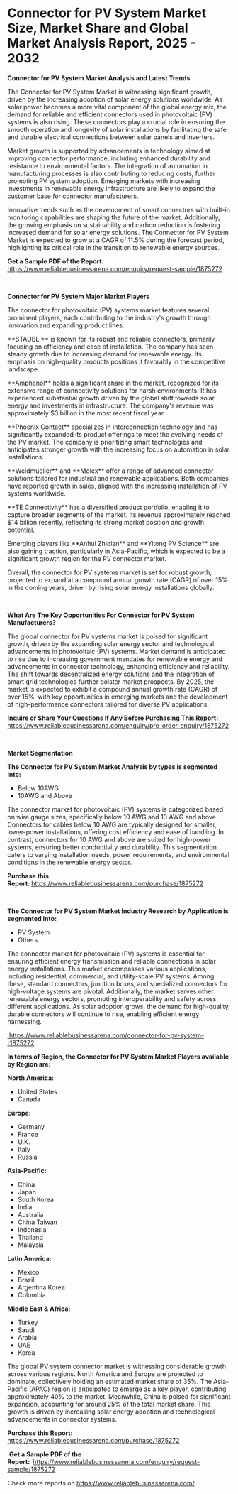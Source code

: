 <p><h1>Connector for PV System Market Size, Market Share and Global Market Analysis Report, 2025 - 2032</h1></p><p><strong>Connector for PV System Market Analysis and Latest Trends</strong></p>
<p><p>The Connector for PV System Market is witnessing significant growth, driven by the increasing adoption of solar energy solutions worldwide. As solar power becomes a more vital component of the global energy mix, the demand for reliable and efficient connectors used in photovoltaic (PV) systems is also rising. These connectors play a crucial role in ensuring the smooth operation and longevity of solar installations by facilitating the safe and durable electrical connections between solar panels and inverters.</p><p>Market growth is supported by advancements in technology aimed at improving connector performance, including enhanced durability and resistance to environmental factors. The integration of automation in manufacturing processes is also contributing to reducing costs, further promoting PV system adoption. Emerging markets with increasing investments in renewable energy infrastructure are likely to expand the customer base for connector manufacturers.</p><p>Innovative trends such as the development of smart connectors with built-in monitoring capabilities are shaping the future of the market. Additionally, the growing emphasis on sustainability and carbon reduction is fostering increased demand for solar energy solutions. The Connector for PV System Market is expected to grow at a CAGR of 11.5% during the forecast period, highlighting its critical role in the transition to renewable energy sources.</p></p>
<p><strong>Get a Sample PDF of the Report:&nbsp;</strong> <a href="https://www.reliablebusinessarena.com/enquiry/request-sample/1875272?utm_campaign=1841&utm_medium=2&utm_source=Github&utm_content=ia&utm_term=07042025&utm_id=connector-for-pv-system">https://www.reliablebusinessarena.com/enquiry/request-sample/1875272</a></p>
<p>&nbsp;</p>
<p><strong>Connector for PV System Major Market Players</strong></p>
<p><p>The connector for photovoltaic (PV) systems market features several prominent players, each contributing to the industry's growth through innovation and expanding product lines.</p><p>**STAUBLI** is known for its robust and reliable connectors, primarily focusing on efficiency and ease of installation. The company has seen steady growth due to increasing demand for renewable energy. Its emphasis on high-quality products positions it favorably in the competitive landscape.</p><p>**Amphenol** holds a significant share in the market, recognized for its extensive range of connectivity solutions for harsh environments. It has experienced substantial growth driven by the global shift towards solar energy and investments in infrastructure. The company's revenue was approximately $3 billion in the most recent fiscal year.</p><p>**Phoenix Contact** specializes in interconnection technology and has significantly expanded its product offerings to meet the evolving needs of the PV market. The company is prioritizing smart technologies and anticipates stronger growth with the increasing focus on automation in solar installations.</p><p>**Weidmueller** and **Molex** offer a range of advanced connector solutions tailored for industrial and renewable applications. Both companies have reported growth in sales, aligned with the increasing installation of PV systems worldwide.</p><p>**TE Connectivity** has a diversified product portfolio, enabling it to capture broader segments of the market. Its revenue approximately reached $14 billion recently, reflecting its strong market position and growth potential.</p><p>Emerging players like **Anhui Zhidian** and **Yitong PV Science** are also gaining traction, particularly in Asia-Pacific, which is expected to be a significant growth region for the PV connector market.</p><p>Overall, the connector for PV systems market is set for robust growth, projected to expand at a compound annual growth rate (CAGR) of over 15% in the coming years, driven by rising solar energy installations globally.</p></p>
<p>&nbsp;</p>
<p><strong>What Are The Key Opportunities For Connector for PV System Manufacturers?</strong></p>
<p><p>The global connector for PV systems market is poised for significant growth, driven by the expanding solar energy sector and technological advancements in photovoltaic (PV) systems. Market demand is anticipated to rise due to increasing government mandates for renewable energy and advancements in connector technology, enhancing efficiency and reliability. The shift towards decentralized energy solutions and the integration of smart grid technologies further bolster market prospects. By 2025, the market is expected to exhibit a compound annual growth rate (CAGR) of over 15%, with key opportunities in emerging markets and the development of high-performance connectors tailored for diverse PV applications.</p></p>
<p><strong>Inquire or Share Your Questions If Any Before Purchasing This Report:</strong> <a href="https://www.reliablebusinessarena.com/enquiry/pre-order-enquiry/1875272?utm_campaign=1841&utm_medium=2&utm_source=Github&utm_content=ia&utm_term=07042025&utm_id=connector-for-pv-system">https://www.reliablebusinessarena.com/enquiry/pre-order-enquiry/1875272</a></p>
<p>&nbsp;</p>
<p><strong>Market Segmentation</strong></p>
<p><strong>The Connector for PV System Market Analysis by types is segmented into:</strong></p>
<p><ul><li>Below 10AWG</li><li>10AWG and Above</li></ul></p>
<p><p>The connector market for photovoltaic (PV) systems is categorized based on wire gauge sizes, specifically below 10 AWG and 10 AWG and above. Connectors for cables below 10 AWG are typically designed for smaller, lower-power installations, offering cost efficiency and ease of handling. In contrast, connectors for 10 AWG and above are suited for high-power systems, ensuring better conductivity and durability. This segmentation caters to varying installation needs, power requirements, and environmental conditions in the renewable energy sector.</p></p>
<p><strong>Purchase this Report:&nbsp;</strong><a href="https://www.reliablebusinessarena.com/purchase/1875272?utm_campaign=1841&utm_medium=2&utm_source=Github&utm_content=ia&utm_term=07042025&utm_id=connector-for-pv-system">https://www.reliablebusinessarena.com/purchase/1875272</a></p>
<p>&nbsp;</p>
<p><strong>The Connector for PV System Market Industry Research by Application is segmented into:</strong></p>
<p><ul><li>PV System</li><li>Others</li></ul></p>
<p><p>The connector market for photovoltaic (PV) systems is essential for ensuring efficient energy transmission and reliable connections in solar energy installations. This market encompasses various applications, including residential, commercial, and utility-scale PV systems. Among these, standard connectors, junction boxes, and specialized connectors for high-voltage systems are pivotal. Additionally, the market serves other renewable energy sectors, promoting interoperability and safety across different applications. As solar adoption grows, the demand for high-quality, durable connectors will continue to rise, enabling efficient energy harnessing.</p></p>
<p><a href="https://www.reliablebusinessarena.com/connector-for-pv-system-r1875272?utm_campaign=1841&utm_medium=2&utm_source=Github&utm_content=ia&utm_term=07042025&utm_id=connector-for-pv-system">&nbsp;https://www.reliablebusinessarena.com/connector-for-pv-system-r1875272</a></p>
<p><strong>In terms of Region, the Connector for PV System Market Players available by Region are:</strong></p>
<p>
    <p> <strong> North America: </strong>
        <ul>
            <li>United States</li>
            <li>Canada</li>
        </ul>
        </p> 
    <p> <strong> Europe: </strong>
        <ul>
            <li>Germany</li>
            <li>France</li>
            <li>U.K.</li>
            <li>Italy</li>
            <li>Russia</li>
        </ul>
        </p> 
    <p> <strong> Asia-Pacific: </strong>
        <ul>
            <li>China</li>
            <li>Japan</li>
            <li>South Korea</li>
            <li>India</li>
            <li>Australia</li>
            <li>China Taiwan</li>
            <li>Indonesia</li>
            <li>Thailand</li>
            <li>Malaysia</li>
        </ul>
        </p> 
    <p> <strong> Latin America: </strong>
        <ul>
            <li>Mexico</li>
            <li>Brazil</li>
            <li>Argentina Korea</li>
            <li>Colombia</li>
        </ul>
        </p> 
    <p> <strong> Middle East & Africa: </strong>
        <ul>
            <li>Turkey</li>
            <li>Saudi</li>
            <li>Arabia</li>
            <li>UAE</li>
            <li>Korea</li>
        </ul>
    </p>
    </p>
<p><p>The global PV system connector market is witnessing considerable growth across various regions. North America and Europe are projected to dominate, collectively holding an estimated market share of 35%. The Asia-Pacific (APAC) region is anticipated to emerge as a key player, contributing approximately 40% to the market. Meanwhile, China is poised for significant expansion, accounting for around 25% of the total market share. This growth is driven by increasing solar energy adoption and technological advancements in connector systems.</p></p>
<p><strong>Purchase this Report: </strong><a href="https://www.reliablebusinessarena.com/purchase/1875272?utm_campaign=1841&utm_medium=2&utm_source=Github&utm_content=ia&utm_term=07042025&utm_id=connector-for-pv-system">https://www.reliablebusinessarena.com/purchase/1875272</a></p>
<p>&nbsp;<strong>Get a Sample PDF of the Report:&nbsp;&nbsp;</strong><a href="https://www.reliablebusinessarena.com/enquiry/request-sample/1875272?utm_campaign=1841&utm_medium=2&utm_source=Github&utm_content=ia&utm_term=07042025&utm_id=connector-for-pv-system">https://www.reliablebusinessarena.com/enquiry/request-sample/1875272</a></p>
<p><strong></strong></p>
<p>Check more reports on <a href="https://www.reliablebusinessarena.com/?utm_campaign=1841&utm_medium=2&utm_source=Github&utm_content=ia&utm_term=07042025&utm_id=connector-for-pv-system">https://www.reliablebusinessarena.com/</a></p>